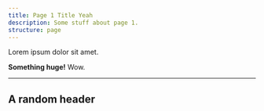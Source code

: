 ```yaml
---
title: Page 1 Title Yeah
description: Some stuff about page 1.
structure: page
---
```


Lorem ipsum dolor sit amet.

**Something huge!** Wow.

---

## A random header